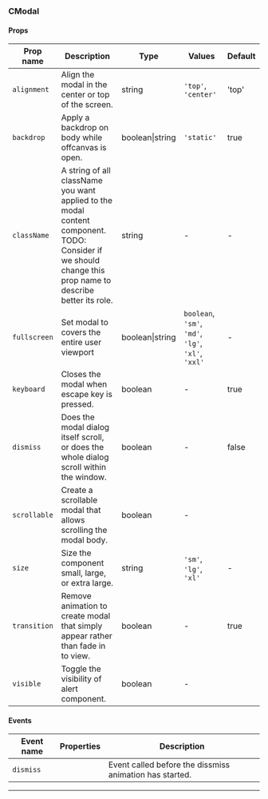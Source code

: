 ### CModal

#### Props

| Prop name               | Description                                                                                                                                                  | Type            | Values                                             | Default |
| ----------------------- | ------------------------------------------------------------------------------------------------------------------------------------------------------------ | --------------- | -------------------------------------------------- | ------- |
| <code>alignment</code>  | Align the modal in the center or top of the screen.                                                                                                          | string          | `'top'`, `'center'`                                | 'top'   |
| <code>backdrop</code>   | Apply a backdrop on body while offcanvas is open.                                                                                                            | boolean\|string | `'static'`                                         | true    |
| <code>className</code>  | A string of all className you want applied to the modal content component.<br>TODO: Consider if we should change this prop name to describe better its role. | string          | -                                                  | -       |
| <code>fullscreen</code> | Set modal to covers the entire user viewport                                                                                                                 | boolean\|string | `boolean`, `'sm'`, `'md'`, `'lg'`, `'xl'`, `'xxl'` | -       |
| <code>keyboard</code>   | Closes the modal when escape key is pressed.                                                                                                                 | boolean         | -                                                  | true    |
| <code>dismiss</code>    | Does the modal dialog itself scroll, or does the whole dialog scroll within the window.                                                                      | boolean         | -                                                  | false   |
| <code>scrollable</code> | Create a scrollable modal that allows scrolling the modal body.                                                                                              | boolean         | -                                                  |         |
| <code>size</code>       | Size the component small, large, or extra large.                                                                                                             | string          | `'sm'`, `'lg'`, `'xl'`                             | -       |
| <code>transition</code> | Remove animation to create modal that simply appear rather than fade in to view.                                                                             | boolean         | -                                                  | true    |
| <code>visible</code>    | Toggle the visibility of alert component.                                                                                                                    | boolean         | -                                                  |         |

#### Events

| Event name           | Properties | Description                                             |
| -------------------- | ---------- | ------------------------------------------------------- |
| <code>dismiss</code> |            | Event called before the dissmiss animation has started. |

---
